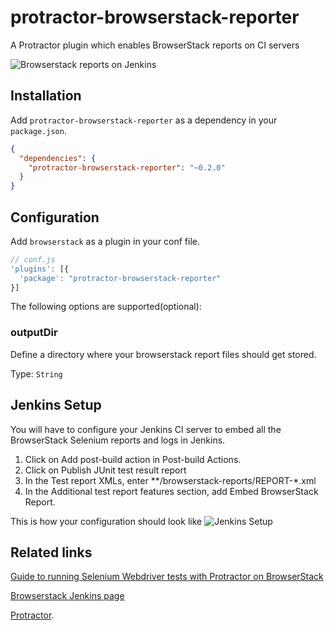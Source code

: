# protractor-browserstack-reporter

A Protractor plugin which enables BrowserStack reports on CI servers

![Browserstack reports on Jenkins](screenshots/jenkins_report.png)

## Installation

Add `protractor-browserstack-reporter` as a dependency in your `package.json`.

```json
{
  "dependencies": {
    "protractor-browserstack-reporter": "~0.2.0"
  }
}
```

## Configuration

Add `browserstack` as a plugin in your conf file.

```js
// conf.js
'plugins': [{
  'package': "protractor-browserstack-reporter"
}]
```

The following options are supported(optional):

### outputDir
Define a directory where your browserstack report files should get stored.

Type: `String`<br>

## Jenkins Setup

You will have to configure your Jenkins CI server to embed all the BrowserStack Selenium reports and logs in Jenkins.
  1. Click on Add post-build action in Post-build Actions.
  2. Click on Publish JUnit test result report
  3. In the Test report XMLs, enter **/browserstack-reports/REPORT-\*.xml
  4. In the Additional test report features section, add Embed BrowserStack Report.

This is how your configuration should look like
![Jenkins Setup](screenshots/jenkins_setup.png)

## Related links

[Guide to running Selenium Webdriver tests with Protractor on BrowserStack](https://www.browserstack.com/automate/protractor)

[Browserstack Jenkins page](https://www.browserstack.com/automate/jenkins)

[Protractor](https://www.protractortest.org).

